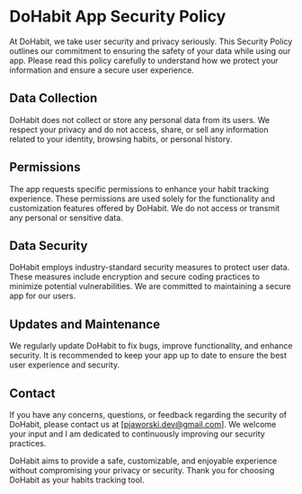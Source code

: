# DoHabit App Security Policy

At DoHabit, we take user security and privacy seriously. This Security Policy outlines our commitment to ensuring the safety of your data while using our app. Please read this policy carefully to understand how we protect your information and ensure a secure user experience.

## Data Collection

DoHabit does not collect or store any personal data from its users. We respect your privacy and do not access, share, or sell any information related to your identity, browsing habits, or personal history.

## Permissions

The app requests specific permissions to enhance your habit tracking experience. These permissions are used solely for the functionality and customization features offered by DoHabit. We do not access or transmit any personal or sensitive data.


## Data Security

DoHabit employs industry-standard security measures to protect user data. These measures include encryption and secure coding practices to minimize potential vulnerabilities. We are committed to maintaining a secure app for our users.

## Updates and Maintenance

We regularly update DoHabit to fix bugs, improve functionality, and enhance security. It is recommended to keep your app up to date to ensure the best user experience and security.

## Contact

If you have any concerns, questions, or feedback regarding the security of DoHabit, please contact us at [pjaworski.dev@gmail.com]. We welcome your input and I am dedicated to continuously improving our security practices.

DoHabit aims to provide a safe, customizable, and enjoyable experience without compromising your privacy or security. Thank you for choosing DoHabit as your habits tracking tool.